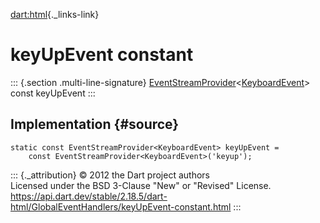 [dart:html](../../dart-html/dart-html-library){._links-link}

keyUpEvent constant
===================

::: {.section .multi-line-signature}
[EventStreamProvider](../eventstreamprovider-class)\<[KeyboardEvent](../keyboardevent-class)\>
const keyUpEvent
:::

Implementation {#source}
--------------

``` {.language-dart data-language="dart"}
static const EventStreamProvider<KeyboardEvent> keyUpEvent =
    const EventStreamProvider<KeyboardEvent>('keyup');
```

::: {._attribution}
© 2012 the Dart project authors\
Licensed under the BSD 3-Clause \"New\" or \"Revised\" License.\
<https://api.dart.dev/stable/2.18.5/dart-html/GlobalEventHandlers/keyUpEvent-constant.html>
:::
